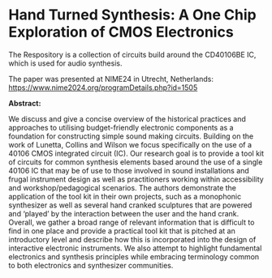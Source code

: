 # Hand Turned Synthesis: A One Chip Exploration of CMOS Electronics
The Respository is a collection of circuits build around the CD40106BE IC, which is used for audio synthesis.

The paper was presented at NIME24 in Utrecht, Netherlands: https://www.nime2024.org/programDetails.php?id=1505

**Abstract:**

We discuss and give a concise overview of the historical
practices and approaches to utilising budget-friendly electronic
components as a foundation for constructing simple sound
making circuits. Building on the work of Lunetta, Collins and
Wilson we focus specifically on the use of a 40106 CMOS
integrated circuit (IC). Our research goal is to provide a tool kit
of circuits for common synthesis elements based around the use
of a single 40106 IC that may be of use to those involved in
sound installations and frugal instrument design as well as
practitioners working within accessibility and
workshop/pedagogical scenarios. The authors demonstrate the
application of the tool kit in their own projects, such as a
monophonic synthesizer as well as several hand cranked
sculptures that are powered and ‘played’ by the interaction
between the user and the hand crank. Overall, we gather a broad
range of relevant information that is difficult to find in one place
and provide a practical tool kit that is pitched at an introductory
level and describe how this is incorporated into the design of
interactive electronic instruments. We also attempt to highlight
fundamental electronics and synthesis principles while
embracing terminology common to both electronics and
synthesizer communities.


